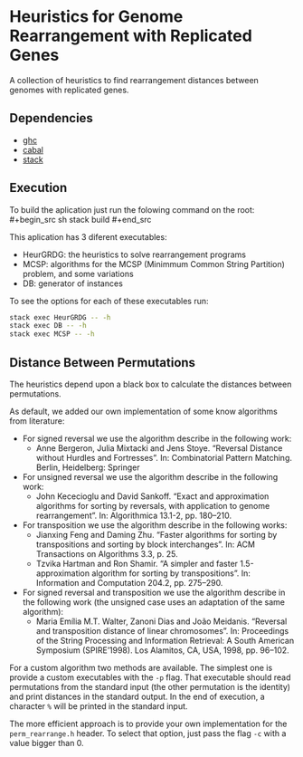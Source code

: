 # Heuristics for Genome Rearrangement with Replicated Genes

A collection of heuristics to find rearrangement distances between genomes with replicated genes.

## Dependencies

- [ghc](https://www.haskell.org/ghc/)
- [cabal](https://www.haskell.org/cabal/)
- [stack](https://docs.haskellstack.org/en/stable/README/)

## Execution

To build the aplication just run the folowing command on the root:
#+begin_src sh
stack build
#+end_src

This aplication has 3 diferent executables:
- HeurGRDG: the heuristics to solve rearrangement programs
- MCSP: algorithms for the MCSP (Minimmum Common String Partition) problem, and some variations
- DB: generator of instances

To see the options for each of these executables run:
```bash
stack exec HeurGRDG -- -h
stack exec DB -- -h
stack exec MCSP -- -h
```

## Distance Between Permutations

The heuristics depend upon a black box to calculate the distances between permutations.

As default, we added our own implementation of some know algorithms from literature:

- For signed reversal we use the algorithm describe in the following work:
    - Anne Bergeron, Julia Mixtacki and Jens Stoye. “Reversal Distance without Hurdles and Fortresses”. In: Combinatorial Pattern Matching. Berlin, Heidelberg: Springer
- For unsigned reversal we use the algorithm describe in the following work:
    - John Kececioglu and David Sankoff. “Exact and approximation algorithms for sorting by reversals, with application to genome rearrangement”. In: Algorithmica 13.1-2, pp. 180–210.
- For transposition we use the algorithm describe in the following works:
    - Jianxing Feng and Daming Zhu. “Faster algorithms for sorting by transpositions and sorting by block interchanges”. In: ACM Transactions on Algorithms 3.3, p. 25.
    - Tzvika Hartman and Ron Shamir. “A simpler and faster 1.5-approximation algorithm for sorting by transpositions”. In: Information and Computation 204.2, pp. 275–290.
- For signed reversal and transposition we use the algorithm describe in the following work (the unsigned case uses an adaptation of the same algorithm):
    - Maria Emília M.T. Walter, Zanoni Dias and João Meidanis. “Reversal and transposition distance of linear chromosomes”. In: Proceedings of the String Processing and Information Retrieval: A South American Symposium (SPIRE’1998). Los Alamitos, CA, USA, 1998, pp. 96–102.

For a custom algorithm two methods are available. The simplest one is provide a custom executables with the `-p` flag. That executable should read permutations from the standard input (the other permutation is the identity) and print distances in the standard output. In the end of execution, a character `%` will be printed in the standard input.

The more efficient approach is to provide your own implementation for the `perm_rearrange.h` header. To select that option, just pass the flag `-c` with a value bigger than 0.
